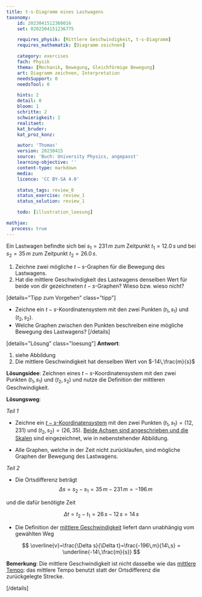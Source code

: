 ```yaml
---
title: t-s-Diagramm eines Lastwagens
taxonomy:
	id: 2023041512360016
	set: 0202304151236775

	requires_physik: [Mittlere Geschwindigkeit, t-s-Diagramm]
	requires_mathematik: [Diagramm zeichnen]

	category: exercises
	fach: Physik
	thema: [Mechanik, Bewegung, Gleichförmige Bewegung]
	art: Diagramm zeichnen, Interpretation
	needsSupport: 0
	needsTool: 0

	hints: 2
	detail: 0
	bloom: 1
	schritte: 2
	schwierigkeit: 2
	realitaet: 
	kat_bruder:
	kat_proz_konz: 

	autor: 'Thomas'
	version: 20230415
	source: 'Buch: University Physics, angepasst'
	learning-objective: ''
	content-type: markdown
	media:
	licence: 'CC BY-SA 4.0'

	status_tags: review_0
	status_exercise: review_1
	status_solution: review_1

	todo: [illustration_loesung]

mathjax:
  process: true
---
```

Ein Lastwagen befindte sich bei $s_1 = 231\,m$ zum Zeitpunkt $t_1 = 12.0\,s$ und bei $s_2 = 35\,m$ zum Zeitpunkt $t_2 = 26.0\,s$.

1. Zeichne zwei mögliche $t-s$-Graphen für die Bewegung des Lastwagens.
2. Hat die mittlere Geschwindigkeit des Lastwagens denselben Wert für beide von dir gezeichneten $t-s$-Graphen? Wieso bzw. wieso nicht?

[details="Tipp zum Vorgehen" class="tipp"]
- Zeichne ein $t-s$-Koordinatensystem mit den zwei Punkten $(t_1,s_1)$ und $(t_2,s_2)$.
- Welche Graphen zwischen den Punkten beschreiben eine mögliche Bewegung des Lastwagens?
[/details]

[details="Lösung" class="loesung"]
**Antwort**:
1. siehe Abbildung
2. Die mittlere Geschwindigkeit hat denselben Wert von $-14\,\frac{m}{s}$

**Lösungsidee**: Zeichnen eines $t-s$-Koordinatensystem mit den zwei Punkten $(t_1,s_1)$ und $(t_2,s_2)$ und nutze die Definition der mittleren Geschwindigkeit.

**Lösungsweg**:

_Teil 1_

- Zeichne ein [$t-s$-Koordinatensystem](../) mit den zwei Punkten $(t_1,s_1)=(12,231)$ und $(t_2,s_2)=(26,35)$. [Beide Achsen sind angeschrieben und die Skalen](../) sind eingezeichnet, wie in nebenstehender Abbildung.

- Alle Graphen, welche in der Zeit nicht zurücklaufen, sind mögliche Graphen der Bewegung des Lastwagens.

_Teil 2_

- Die Ortsdifferenz beträgt
$$
\Delta s=s_2-s_1=35\,m-231\,m=-196\,m
$$

und die dafür benötigte Zeit

$$
\Delta t=t_2-t_1=26\,s-12\,s=14\,s
$$

- Die Definition der [mittlere Geschwindigkeit](../) liefert dann unabhängig vom gewählten Weg

$$
\overline{v}=\frac{\Delta s}{\Delta t}=\frac{-196\,m}{14\,s} = \underline{-14\,\frac{m}{s}} 
$$

__Bemerkung__: Die mittlere Geschwindigkeit ist nicht dasselbe wie das [mittlere Tempo](../): das mittlere Tempo benutzt statt der Ortsdifferenz die zurückgelegte Strecke.

[/details]